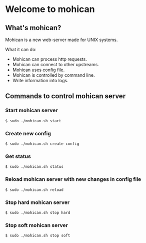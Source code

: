 # Welcome to mohican

## What's mohican?
Mohican is a new web-server made for UNIX systems.

What it can do:
* Mohican can process http requests.
* Mohican can connect to other upstreams.
* Mohican uses config file.
* Mohican is controlled by command line.
* Write information into logs. 

## Commands to control mohican server
### Start mohican server
```
$ sudo ./mohican.sh start
```

### Create new config
```
$ sudo ./mohican.sh create config
```

### Get status
```
$ sudo ./mohican.sh status
```

### Reload mohican server with new changes in config file
```
$ sudo ./mohican.sh reload
```

### Stop hard mohican server
```
$ sudo ./mohican.sh stop hard
```

### Stop soft mohican server
```
$ sudo ./mohican.sh stop soft
```
